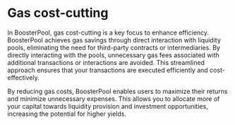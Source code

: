 # Gas cost-cutting

In BoosterPool, gas cost-cutting is a key focus to enhance efficiency. BoosterPool achieves gas savings through direct interaction with liquidity pools, eliminating the need for third-party contracts or intermediaries. By directly interacting with the pools, unnecessary gas fees associated with additional transactions or interactions are avoided. This streamlined approach ensures that your transactions are executed efficiently and cost-effectively.

By reducing gas costs, BoosterPool enables users to maximize their returns and minimize unnecessary expenses. This allows you to allocate more of your capital towards liquidity provision and investment opportunities, increasing the potential for higher yields.
